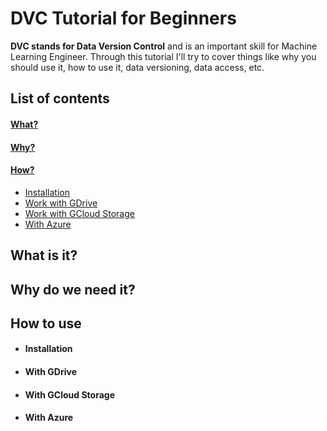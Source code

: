 # DVC Tutorial for Beginners
<b>DVC stands for Data Version Control</b> and is an important skill for Machine Learning Engineer. Through this tutorial I'll try to cover things like why you should use it, how to use it, data versioning, data access, etc.

## List of contents
#### [What?](#what-is-it)
#### [Why?](#why-do-we-need-it)
#### [How?](how-to-use)
 - [Installation](#installation)
 - [Work with GDrive](#with-gdrive)
 - [Work with GCloud Storage](#with-gcloud-storage)
 - [With Azure](#with-azure)

## What is it?

## Why do we need it?

## How to use
 - #### Installation
- #### With GDrive
- #### With GCloud Storage 
- #### With Azure